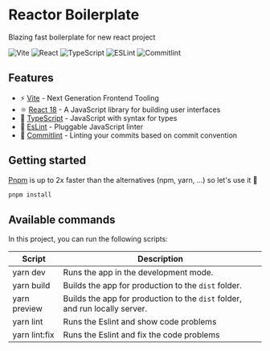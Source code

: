 # Reactor Boilerplate

Blazing fast boilerplate for new react project

![Vite](https://img.shields.io/badge/Vite-B73BFE?style=for-the-badge&logo=vite&logoColor=FFD62E)
![React](https://img.shields.io/badge/React-20232A?style=for-the-badge&logo=react&logoColor=61DAFB)
![TypeScript](https://img.shields.io/badge/TypeScript-007ACC?style=for-the-badge&logo=typescript&logoColor=white)
![ESLint](https://img.shields.io/badge/eslint-3A33D1?style=for-the-badge&logo=eslint&logoColor=white)
![Commitlint](https://img.shields.io/badge/commitlint-000000?style=for-the-badge&logo=commitlint&logoColor=white)

## Features

- ⚡️ [Vite](https://vitejs.dev/) - Next Generation Frontend Tooling
- ⚛️ [React 18](https://reactjs.org/) - A JavaScript library for building user interfaces
- 💎 [TypeScript](https://www.typescriptlang.org/) - JavaScript with syntax for types
- 🔨 [EsLint](https://eslint.org/) - Pluggable JavaScript linter
- 📑 [Commitlint](https://commitlint.js.org/) - Linting your commits based on commit convention

## Getting started

[Pnpm](https://pnpm.io/) is up to 2x faster than the alternatives (npm, yarn, ...) so let's use it 🚀

```bash
pnpm install
```

## Available commands

<p>In this project, you can run the following scripts:</p>

| Script        | Description                                                                 |
| ------------- | --------------------------------------------------------------------------- |
| yarn dev      | Runs the app in the development mode.                                       |
| yarn build    | Builds the app for production to the `dist` folder.                         |
| yarn preview  | Builds the app for production to the `dist` folder, and run locally server. |
| yarn lint     | Runs the Eslint and show code problems                                      |
| yarn lint:fix | Runs the Eslint and fix the code problems                                   |
